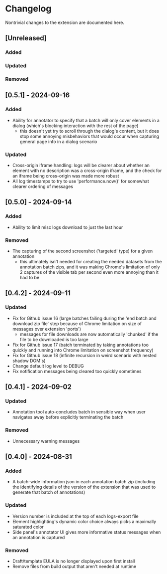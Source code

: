 # Changelog
Nontrivial changes to the extension are documented here.


## [Unreleased]
### Added

### Updated

### Removed

## [0.5.1] - 2024-09-16
### Added
- Ability for annotator to specify that a batch will only cover elements in a dialog (which's blocking interaction with the rest of the page)
  - this doesn't yet try to scroll through the dialog's content, but it does stop some annoying misbehaviors that would occur when capturing general page info in a dialog scenario
### Updated
- Cross-origin iframe handling: logs will be clearer about whether an element with no description was a cross-origin iframe, and the check for an iframe being cross-origin was made more robust
- All log timestamps to try to use 'performance.now()' for somewhat clearer ordering of messages

## [0.5.0] - 2024-09-14
### Added
- Ability to limit misc logs download to just the last hour
### Removed
- The capturing of the second screenshot ('targeted' type) for a given annotation
  - this ultimately isn't needed for creating the needed datasets from the annotation batch zips, and it was making Chrome's limitation of only 2 captures of the visible tab per second even more annoying than it had to be

## [0.4.2] - 2024-09-11
### Updated
- Fix for Github issue 16 (large batches failing during the 'end batch and download zip file' step because of Chrome limitation on size of messages over extension 'ports')
  - messages for file downloads are now automatically 'chunked' if the file to be downloaded is too large  
- Fix for Github issue 17 (batch terminated by taking annotations too quickly and running into Chrome limitation on screenshot frequency)
- Fix for Github issue 18 (infinite recursion in weird scenario with nested shadow DOM's)
- Change default log level to DEBUG
- Fix notification messages being cleared too quickly sometimes

## [0.4.1] - 2024-09-02
### Updated
- Annotation tool auto-concludes batch in sensible way when user navigates away before explicitly terminating the batch
### Removed
- Unnecessary warning messages

## [0.4.0] - 2024-08-31
### Added
- A batch-wide information json in each annotation batch zip (including the identifying details of the version of the extension that was used to generate that batch of annotations)

### Updated
- Version number is included at the top of each logs-export file
- Element highlighting's dynamic color choice always picks a maximally saturated color
- Side panel's annotator UI gives more informative status messages when an annotation is captured

### Removed
- Draft/template EULA is no longer displayed upon first install
- Remove files from build output that aren't needed at runtime

